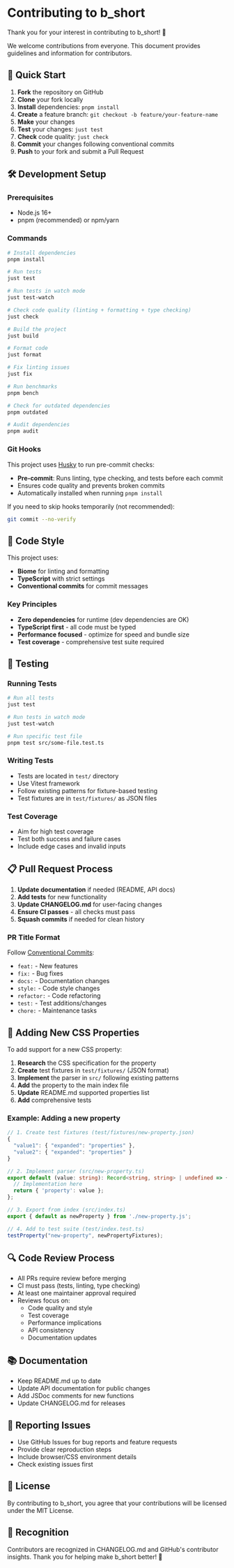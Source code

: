 # Contributing to b_short

Thank you for your interest in contributing to b_short! 🎉

We welcome contributions from everyone. This document provides guidelines and information for contributors.

## 🚀 Quick Start

1. **Fork** the repository on GitHub
2. **Clone** your fork locally
3. **Install** dependencies: `pnpm install`
4. **Create** a feature branch: `git checkout -b feature/your-feature-name`
5. **Make** your changes
6. **Test** your changes: `just test`
7. **Check** code quality: `just check`
8. **Commit** your changes following conventional commits
9. **Push** to your fork and submit a Pull Request

## 🛠️ Development Setup

### Prerequisites

- Node.js 16+
- pnpm (recommended) or npm/yarn

### Commands

```bash
# Install dependencies
pnpm install

# Run tests
just test

# Run tests in watch mode
just test-watch

# Check code quality (linting + formatting + type checking)
just check

# Build the project
just build

# Format code
just format

# Fix linting issues
just fix

# Run benchmarks
pnpm bench

# Check for outdated dependencies
pnpm outdated

# Audit dependencies
pnpm audit
```

### Git Hooks

This project uses [Husky](https://typicode.github.io/husky/) to run pre-commit checks:

- **Pre-commit**: Runs linting, type checking, and tests before each commit
- Ensures code quality and prevents broken commits
- Automatically installed when running `pnpm install`

If you need to skip hooks temporarily (not recommended):

```bash
git commit --no-verify
```

## 📝 Code Style

This project uses:

- **Biome** for linting and formatting
- **TypeScript** with strict settings
- **Conventional commits** for commit messages

### Key Principles

- **Zero dependencies** for runtime (dev dependencies are OK)
- **TypeScript first** - all code must be typed
- **Performance focused** - optimize for speed and bundle size
- **Test coverage** - comprehensive test suite required

## 🧪 Testing

### Running Tests

```bash
# Run all tests
just test

# Run tests in watch mode
just test-watch

# Run specific test file
pnpm test src/some-file.test.ts
```

### Writing Tests

- Tests are located in `test/` directory
- Use Vitest framework
- Follow existing patterns for fixture-based testing
- Test fixtures are in `test/fixtures/` as JSON files

### Test Coverage

- Aim for high test coverage
- Test both success and failure cases
- Include edge cases and invalid inputs

## 📋 Pull Request Process

1. **Update documentation** if needed (README, API docs)
2. **Add tests** for new functionality
3. **Update CHANGELOG.md** for user-facing changes
4. **Ensure CI passes** - all checks must pass
5. **Squash commits** if needed for clean history

### PR Title Format

Follow [Conventional Commits](https://conventionalcommits.org/):

- `feat:` - New features
- `fix:` - Bug fixes
- `docs:` - Documentation changes
- `style:` - Code style changes
- `refactor:` - Code refactoring
- `test:` - Test additions/changes
- `chore:` - Maintenance tasks

## 🎯 Adding New CSS Properties

To add support for a new CSS property:

1. **Research** the CSS specification for the property
2. **Create** test fixtures in `test/fixtures/` (JSON format)
3. **Implement** the parser in `src/` following existing patterns
4. **Add** the property to the main index file
5. **Update** README.md supported properties list
6. **Add** comprehensive tests

### Example: Adding a new property

```typescript
// 1. Create test fixtures (test/fixtures/new-property.json)
{
  "value1": { "expanded": "properties" },
  "value2": { "expanded": "properties" }
}

// 2. Implement parser (src/new-property.ts)
export default (value: string): Record<string, string> | undefined => {
  // Implementation here
  return { 'property': value };
};

// 3. Export from index (src/index.ts)
export { default as newProperty } from './new-property.js';

// 4. Add to test suite (test/index.test.ts)
testProperty("new-property", newPropertyFixtures);
```

## 🔍 Code Review Process

- All PRs require review before merging
- CI must pass (tests, linting, type checking)
- At least one maintainer approval required
- Reviews focus on:
  - Code quality and style
  - Test coverage
  - Performance implications
  - API consistency
  - Documentation updates

## 📚 Documentation

- Keep README.md up to date
- Update API documentation for public changes
- Add JSDoc comments for new functions
- Update CHANGELOG.md for releases

## 🐛 Reporting Issues

- Use GitHub Issues for bug reports and feature requests
- Provide clear reproduction steps
- Include browser/CSS environment details
- Check existing issues first

## 📄 License

By contributing to b_short, you agree that your contributions will be licensed under the MIT License.

## 🙏 Recognition

Contributors are recognized in CHANGELOG.md and GitHub's contributor insights. Thank you for helping make b_short better! 🚀
